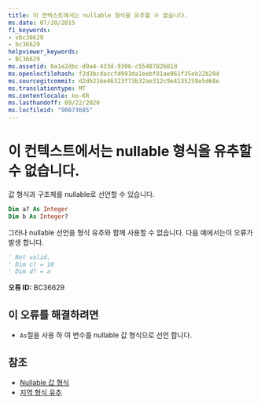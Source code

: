 ```yaml
---
title: 이 컨텍스트에서는 nullable 형식을 유추할 수 없습니다.
ms.date: 07/20/2015
f1_keywords:
- vbc36629
- bc36629
helpviewer_keywords:
- BC36629
ms.assetid: 0a1e2dbc-d9a4-433d-9306-c5540782b81d
ms.openlocfilehash: f2d3bcdaccfd993da1eebf81ae961f35eb22b294
ms.sourcegitcommit: d2db216e46323f73b32ae312c9e4135258e5d68e
ms.translationtype: MT
ms.contentlocale: ko-KR
ms.lasthandoff: 09/22/2020
ms.locfileid: "90873685"
---
```

# <a name="nullable-type-inference-is-not-supported-in-this-context"></a>이 컨텍스트에서는 nullable 형식을 유추할 수 없습니다.

값 형식과 구조체를 nullable로 선언할 수 있습니다.  
  
```vb  
Dim a? As Integer  
Dim b As Integer?  
```  
  
 그러나 nullable 선언을 형식 유추와 함께 사용할 수 없습니다. 다음 예에서는이 오류가 발생 합니다.  
  
```vb  
' Not valid.  
' Dim c? = 10  
' Dim d? = a  
```  
  
 **오류 ID:** BC36629  
  
## <a name="to-correct-this-error"></a>이 오류를 해결하려면  
  
- `As`절을 사용 하 여 변수를 nullable 값 형식으로 선언 합니다.  
  
## <a name="see-also"></a>참조

- [Nullable 값 형식](../../programming-guide/language-features/data-types/nullable-value-types.md)
- [지역 형식 유추](../../programming-guide/language-features/variables/local-type-inference.md)
